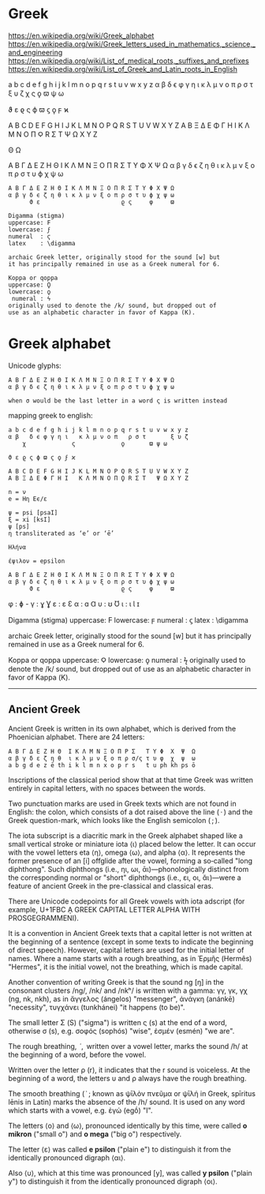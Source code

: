 # Greek

https://en.wikipedia.org/wiki/Greek_alphabet
https://en.wikipedia.org/wiki/Greek_letters_used_in_mathematics,_science,_and_engineering
https://en.wikipedia.org/wiki/List_of_medical_roots,_suffixes_and_prefixes
https://en.wikipedia.org/wiki/List_of_Greek_and_Latin_roots_in_English


a b c d e f g h i j k l m n o p q r s t u v w x y z
α β   δ ϵ φ γ η ι   κ λ μ ν o π   ρ σ τ       ξ υ ζ
    χ             ς             ϙ       ϖ ψ ω      

ϑ ε ϱ ς ϕ ϖ ϛ ϙ ϝ ϰ

A B C D E F G H I J K L M N O P Q R S T U V W X Y Z
A B Ξ Δ E Φ Γ H I   K Λ M N O Π Ϙ R Σ T   Ψ Ω X Υ Z

Θ Ω

A B Γ Δ E Z H Θ I K Λ M N Ξ O Π R Σ T Υ Φ X Ψ Ω
α β γ δ ϵ ζ η θ ι κ λ μ ν ξ o π ρ σ τ υ ϕ χ ψ ω



```
A B Γ Δ E Z H Θ I K Λ M N Ξ O Π R Σ T Υ Φ X Ψ Ω
α β γ δ ϵ ζ η θ ι κ λ μ ν ξ o π ρ σ τ υ ϕ χ ψ ω
      ϑ ε                       ϱ ς     φ     ϖ

Digamma (stigma)
uppercase: Ϝ
lowercase: ϝ
numeral  : ϛ
latex    : \digamma

archaic Greek letter, originally stood for the sound [w] but
it has principally remained in use as a Greek numeral for 6.

Koppa or qoppa
uppercase: Ϙ
lowercase: ϙ
 numeral : ϟ
originally used to denote the /k/ sound, but dropped out of 
use as an alphabetic character in favor of Kappa (Κ).
```

# Greek alphabet


Unicode glyphs:
```
A B Γ Δ E Z H Θ I K Λ M N Ξ O Π R Σ T Υ Φ X Ψ Ω
α β γ δ ϵ ζ η θ ι κ λ μ ν ξ o π ρ σ τ υ ϕ χ ψ ω

when σ would be the last letter in a word ς is written instead
```


mapping greek to english:
```
a b c d e f g h i j k l m n o p q r s t u v w x y z
α β   δ ϵ φ γ η ι   κ λ μ ν o π   ρ σ τ       ξ υ ζ
    χ             ς             ϙ       ϖ ψ ω      

ϑ ε ϱ ς ϕ ϖ ϛ ϙ ϝ ϰ

A B C D E F G H I J K L M N O P Q R S T U V W X Y Z
A B Ξ Δ E Φ Γ H I   K Λ M N O Π Ϙ R Σ T   Ψ Ω X Υ Z

n = ν
e = Ηη Eϵ/ε

ψ = psi [psaI]
ξ = xi [ksI]
ψ [ps]
η transliterated as ‘e’ or ‘ē’

Ηλήνα

έψιλον = epsilon
```



```
A B Γ Δ E Z H Θ I K Λ M N Ξ O Π R Σ T Υ Φ X Ψ Ω
α β γ δ ϵ ζ η θ ι κ λ μ ν ξ o π ρ σ τ υ ϕ χ ψ ω
      ϑ ε                       ϱ ς     φ     ϖ    
```


φ : ɸ -
γ : ɣ Ɣ
ε : ɛ Ɛ
α : ɑ Ɑ
υ : ʊ Ʊ
ι : ɩ Ɩ ɪ


Digamma (stigma)
uppercase: Ϝ
lowercase: ϝ
numeral  : ϛ
latex    : \digamma

archaic Greek letter, originally stood for the sound [w] but
it has principally remained in use as a Greek numeral for 6.

Koppa or qoppa
uppercase: Ϙ
lowercase: ϙ
 numeral : ϟ
originally used to denote the /k/ sound, but dropped out of 
use as an alphabetic character in favor of Kappa (Κ).


---

## Ancient Greek
Ancient Greek is written in its own alphabet, which is derived from the Phoenician alphabet. There are 24 letters:

```
Α Β Γ Δ Ε Ζ Η Θ  Ι Κ Λ Μ Ν Ξ Ο Π Ρ Σ   Τ Υ Φ  Χ  Ψ  Ω
α β γ δ ε ζ η θ  ι κ λ μ ν ξ ο π ρ σ/ς τ υ φ  χ  ψ  ω
a b g d e z ē th i k l m n x o p r s   t u ph kh ps ō
```
Inscriptions of the classical period show that at that time Greek was written entirely in capital letters, with no spaces between the words.

Two punctuation marks are used in Greek texts which are not found in English: the colon, which consists of a dot raised above the line ( · ) and the Greek question-mark, which looks like the English semicolon ( ; ).

The iota subscript is a diacritic mark in the Greek alphabet shaped like a small vertical stroke or miniature iota ⟨ι⟩ placed below the letter. It can occur with the vowel letters eta ⟨η⟩, omega ⟨ω⟩, and alpha ⟨α⟩. It represents the former presence of an [i] offglide after the vowel, forming a so‐called "long diphthong". Such diphthongs (i.e., ηι, ωι, ᾱι)—phonologically distinct from the corresponding normal or "short" diphthongs (i.e., ει, οι, ᾰι )—were a feature of ancient Greek in the pre-classical and classical eras.

There are Unicode codepoints for all Greek vowels with iota adscript (for example, U+1FBC ᾼ GREEK CAPITAL LETTER ALPHA WITH PROSGEGRAMMENI).

It is a convention in Ancient Greek texts that a capital letter is not written at the beginning of a sentence (except in some texts to indicate the beginning of direct speech). However, capital letters are used for the initial letter of names. Where a name starts with a rough breathing, as in Ἑρμῆς (Hermês) "Hermes", it is the initial vowel, not the breathing, which is made capital.

Another convention of writing Greek is that the sound ng [ŋ] in the consonant clusters /ng/, /nk/ and /nkʰ/ is written with a gamma: γγ, γκ, γχ (ng, nk, nkh), as in ἄγγελος (ángelos) "messenger", ἀνάγκη (anánkē) "necessity", τυγχάνει (tunkhánei) "it happens (to be)".

The small letter Σ (S) ("sigma") is written ς (s) at the end of a word, otherwise σ (s), e.g. σοφός (sophós) "wise", ἐσμέν (esmén) "we are".

The rough breathing,  ῾,  written over a vowel letter, marks the sound /h/ at the beginning of a word, before the vowel. 

Written over the letter ρ (r), it indicates that the r sound is voiceless. At the beginning of a word, the letters υ and ρ always have the rough breathing.

The smooth breathing ( ᾿ ; known as ψῑλὸν πνεῦμα or ψῑλή in Greek, spīritus lēnis in Latin) marks the absence of the /h/ sound. It is used on any word which starts with a vowel, e.g. ἐγώ (egṓ) "I".

The letters ⟨ο⟩ and ⟨ω⟩, pronounced identically by this time, were called __o mikron__ ("small o") and __o mega__ ("big o") respectively.

The letter ⟨ε⟩ was called __e psilon__ ("plain e") to distinguish it from the identically pronounced digraph ⟨αι⟩.

Also ⟨υ⟩, which at this time was pronounced [y], was called __y psilon__ ("plain y") to distinguish it from the identically pronounced digraph ⟨οι⟩.
